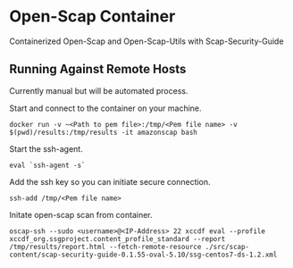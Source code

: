 # Open-Scap Container
 
Containerized Open-Scap and Open-Scap-Utils with Scap-Security-Guide

## Running Against Remote Hosts
Currently manual but will be automated process. 

Start and connect to the container on your machine. 
```
docker run -v ~<Path to pem file>:/tmp/<Pem file name> -v $(pwd)/results:/tmp/results -it amazonscap bash
```

Start the ssh-agent. 
```
eval `ssh-agent -s`
```
Add the ssh key so you can initiate secure connection. 
```
ssh-add /tmp/<Pem file name>
```
Initate open-scap scan from container. 
```
oscap-ssh --sudo <username>@<IP-Address> 22 xccdf eval --profile xccdf_org.ssgproject.content_profile_standard --report /tmp/results/report.html --fetch-remote-resource ./src/scap-content/scap-security-guide-0.1.55-oval-5.10/ssg-centos7-ds-1.2.xml
```

